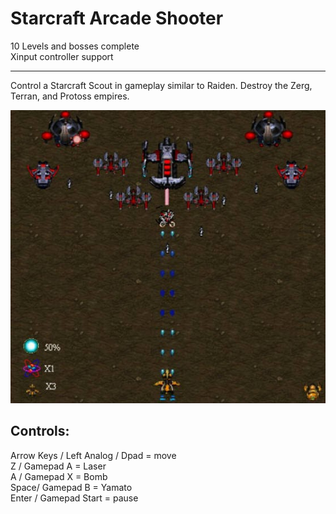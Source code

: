 # Starcraft Arcade Shooter

10 Levels and bosses complete  
Xinput controller support  

-------------------------

Control a Starcraft Scout in gameplay similar to Raiden. Destroy the Zerg, Terran, and Protoss empires.

![Screenshot](https://github.com/timeblade0/starcraft_arcade_shooter/blob/SCAS2-GMS2/screenshot.jpg)

Controls:  
-------------------------  
Arrow Keys / Left Analog / Dpad = move  
Z / Gamepad A = Laser  
A / Gamepad X = Bomb  
Space/ Gamepad B = Yamato  
Enter / Gamepad Start = pause  
